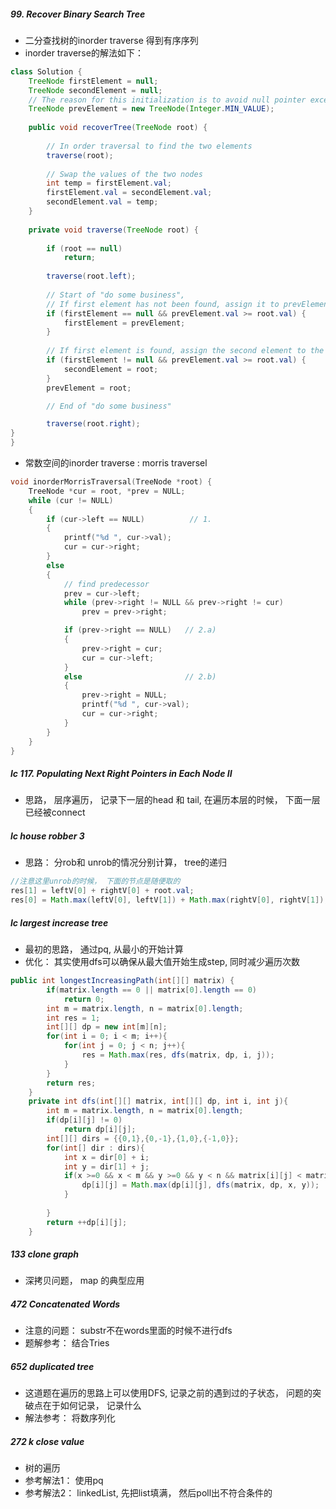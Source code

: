 ##### 99. Recover Binary Search Tree
- 二分查找树的inorder traverse 得到有序序列
- inorder traverse的解法如下：
```java
class Solution {
    TreeNode firstElement = null;
    TreeNode secondElement = null;
    // The reason for this initialization is to avoid null pointer exception in the first comparison when prevElement has not been initialized
    TreeNode prevElement = new TreeNode(Integer.MIN_VALUE);
    
    public void recoverTree(TreeNode root) {
        
        // In order traversal to find the two elements
        traverse(root);
        
        // Swap the values of the two nodes
        int temp = firstElement.val;
        firstElement.val = secondElement.val;
        secondElement.val = temp;
    }
    
    private void traverse(TreeNode root) {
        
        if (root == null)
            return;
            
        traverse(root.left);
        
        // Start of "do some business", 
        // If first element has not been found, assign it to prevElement (refer to 6 in the example above)
        if (firstElement == null && prevElement.val >= root.val) {
            firstElement = prevElement;
        }
    
        // If first element is found, assign the second element to the root (refer to 2 in the example above)
        if (firstElement != null && prevElement.val >= root.val) {
            secondElement = root;
        }        
        prevElement = root;

        // End of "do some business"

        traverse(root.right);
}
}
```
- 常数空间的inorder traverse : morris traversel
```c
void inorderMorrisTraversal(TreeNode *root) {
    TreeNode *cur = root, *prev = NULL;
    while (cur != NULL)
    {
        if (cur->left == NULL)          // 1.
        {
            printf("%d ", cur->val);
            cur = cur->right;
        }
        else
        {
            // find predecessor
            prev = cur->left;
            while (prev->right != NULL && prev->right != cur)
                prev = prev->right;

            if (prev->right == NULL)   // 2.a)
            {
                prev->right = cur;
                cur = cur->left;
            }
            else                       // 2.b)
            {
                prev->right = NULL;
                printf("%d ", cur->val);
                cur = cur->right;
            }
        }
    }
}
```

##### lc 117. Populating Next Right Pointers in Each Node II
- 思路， 层序遍历， 记录下一层的head 和 tail, 在遍历本层的时候， 下面一层已经被connect

##### lc house robber 3
- 思路： 分rob和 unrob的情况分别计算， tree的递归
```java
//注意这里unrob的时候， 下面的节点是随便取的
res[1] = leftV[0] + rightV[0] + root.val;
res[0] = Math.max(leftV[0], leftV[1]) + Math.max(rightV[0], rightV[1]);
```

##### lc largest increase tree
- 最初的思路， 通过pq, 从最小的开始计算
- 优化： 其实使用dfs可以确保从最大值开始生成step, 同时减少遍历次数
```java
public int longestIncreasingPath(int[][] matrix) {
        if(matrix.length == 0 || matrix[0].length == 0)
            return 0;
        int m = matrix.length, n = matrix[0].length;
        int res = 1;
        int[][] dp = new int[m][n];
        for(int i = 0; i < m; i++){
            for(int j = 0; j < n; j++){
                res = Math.max(res, dfs(matrix, dp, i, j));
            }
        }
        return res;
    }
    private int dfs(int[][] matrix, int[][] dp, int i, int j){
        int m = matrix.length, n = matrix[0].length;
        if(dp[i][j] != 0)
            return dp[i][j];
        int[][] dirs = {{0,1},{0,-1},{1,0},{-1,0}};
        for(int[] dir : dirs){
            int x = dir[0] + i;
            int y = dir[1] + j;
            if(x >=0 && x < m && y >=0 && y < n && matrix[i][j] < matrix[x][y]){
                dp[i][j] = Math.max(dp[i][j], dfs(matrix, dp, x, y));
            }
            
        }
        return ++dp[i][j]; 
    }
```
##### 133 clone graph
- 深拷贝问题， map 的典型应用
##### 472 Concatenated Words
- 注意的问题： substr不在words里面的时候不进行dfs
- 题解参考： 结合Tries
##### 652 duplicated tree
- 这道题在遍历的思路上可以使用DFS, 记录之前的遇到过的子状态， 问题的突破点在于如何记录， 记录什么
- 解法参考： 将数序列化

##### 272 k close value
- 树的遍历
- 参考解法1： 使用pq
- 参考解法2： linkedList, 先把list填满， 然后poll出不符合条件的